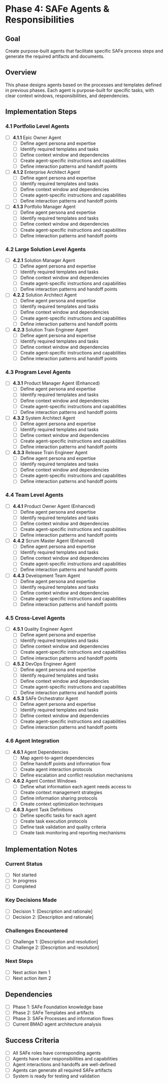 # Phase 4: SAFe Agents & Responsibilities

## Goal
Create purpose-built agents that facilitate specific SAFe process steps and generate the required artifacts and documents.

## Overview
This phase designs agents based on the processes and templates defined in previous phases. Each agent is purpose-built for specific tasks, with clear context windows, responsibilities, and dependencies.

## Implementation Steps

### 4.1 Portfolio Level Agents
- [ ] **4.1.1** Epic Owner Agent
  - [ ] Define agent persona and expertise
  - [ ] Identify required templates and tasks
  - [ ] Define context window and dependencies
  - [ ] Create agent-specific instructions and capabilities
  - [ ] Define interaction patterns and handoff points

- [ ] **4.1.2** Enterprise Architect Agent
  - [ ] Define agent persona and expertise
  - [ ] Identify required templates and tasks
  - [ ] Define context window and dependencies
  - [ ] Create agent-specific instructions and capabilities
  - [ ] Define interaction patterns and handoff points

- [ ] **4.1.3** Portfolio Manager Agent
  - [ ] Define agent persona and expertise
  - [ ] Identify required templates and tasks
  - [ ] Define context window and dependencies
  - [ ] Create agent-specific instructions and capabilities
  - [ ] Define interaction patterns and handoff points

### 4.2 Large Solution Level Agents
- [ ] **4.2.1** Solution Manager Agent
  - [ ] Define agent persona and expertise
  - [ ] Identify required templates and tasks
  - [ ] Define context window and dependencies
  - [ ] Create agent-specific instructions and capabilities
  - [ ] Define interaction patterns and handoff points

- [ ] **4.2.2** Solution Architect Agent
  - [ ] Define agent persona and expertise
  - [ ] Identify required templates and tasks
  - [ ] Define context window and dependencies
  - [ ] Create agent-specific instructions and capabilities
  - [ ] Define interaction patterns and handoff points

- [ ] **4.2.3** Solution Train Engineer Agent
  - [ ] Define agent persona and expertise
  - [ ] Identify required templates and tasks
  - [ ] Define context window and dependencies
  - [ ] Create agent-specific instructions and capabilities
  - [ ] Define interaction patterns and handoff points

### 4.3 Program Level Agents
- [ ] **4.3.1** Product Manager Agent (Enhanced)
  - [ ] Define agent persona and expertise
  - [ ] Identify required templates and tasks
  - [ ] Define context window and dependencies
  - [ ] Create agent-specific instructions and capabilities
  - [ ] Define interaction patterns and handoff points

- [ ] **4.3.2** System Architect Agent
  - [ ] Define agent persona and expertise
  - [ ] Identify required templates and tasks
  - [ ] Define context window and dependencies
  - [ ] Create agent-specific instructions and capabilities
  - [ ] Define interaction patterns and handoff points

- [ ] **4.3.3** Release Train Engineer Agent
  - [ ] Define agent persona and expertise
  - [ ] Identify required templates and tasks
  - [ ] Define context window and dependencies
  - [ ] Create agent-specific instructions and capabilities
  - [ ] Define interaction patterns and handoff points

### 4.4 Team Level Agents
- [ ] **4.4.1** Product Owner Agent (Enhanced)
  - [ ] Define agent persona and expertise
  - [ ] Identify required templates and tasks
  - [ ] Define context window and dependencies
  - [ ] Create agent-specific instructions and capabilities
  - [ ] Define interaction patterns and handoff points

- [ ] **4.4.2** Scrum Master Agent (Enhanced)
  - [ ] Define agent persona and expertise
  - [ ] Identify required templates and tasks
  - [ ] Define context window and dependencies
  - [ ] Create agent-specific instructions and capabilities
  - [ ] Define interaction patterns and handoff points

- [ ] **4.4.3** Development Team Agent
  - [ ] Define agent persona and expertise
  - [ ] Identify required templates and tasks
  - [ ] Define context window and dependencies
  - [ ] Create agent-specific instructions and capabilities
  - [ ] Define interaction patterns and handoff points

### 4.5 Cross-Level Agents
- [ ] **4.5.1** Quality Engineer Agent
  - [ ] Define agent persona and expertise
  - [ ] Identify required templates and tasks
  - [ ] Define context window and dependencies
  - [ ] Create agent-specific instructions and capabilities
  - [ ] Define interaction patterns and handoff points

- [ ] **4.5.2** DevOps Engineer Agent
  - [ ] Define agent persona and expertise
  - [ ] Identify required templates and tasks
  - [ ] Define context window and dependencies
  - [ ] Create agent-specific instructions and capabilities
  - [ ] Define interaction patterns and handoff points

- [ ] **4.5.3** SAFe Orchestrator Agent
  - [ ] Define agent persona and expertise
  - [ ] Identify required templates and tasks
  - [ ] Define context window and dependencies
  - [ ] Create agent-specific instructions and capabilities
  - [ ] Define interaction patterns and handoff points

### 4.6 Agent Integration
- [ ] **4.6.1** Agent Dependencies
  - [ ] Map agent-to-agent dependencies
  - [ ] Define handoff points and information flow
  - [ ] Create agent interaction protocols
  - [ ] Define escalation and conflict resolution mechanisms

- [ ] **4.6.2** Agent Context Windows
  - [ ] Define what information each agent needs access to
  - [ ] Create context management strategies
  - [ ] Define information sharing protocols
  - [ ] Create context optimization techniques

- [ ] **4.6.3** Agent Task Definitions
  - [ ] Define specific tasks for each agent
  - [ ] Create task execution protocols
  - [ ] Define task validation and quality criteria
  - [ ] Create task monitoring and reporting mechanisms

## Implementation Notes

### Current Status
- [ ] Not started
- [ ] In progress
- [ ] Completed

### Key Decisions Made
- [ ] Decision 1: [Description and rationale]
- [ ] Decision 2: [Description and rationale]

### Challenges Encountered
- [ ] Challenge 1: [Description and resolution]
- [ ] Challenge 2: [Description and resolution]

### Next Steps
- [ ] Next action item 1
- [ ] Next action item 2

## Dependencies
- [ ] Phase 1: SAFe Foundation knowledge base
- [ ] Phase 2: SAFe Templates and artifacts
- [ ] Phase 3: SAFe Processes and information flows
- [ ] Current BMAD agent architecture analysis

## Success Criteria
- [ ] All SAFe roles have corresponding agents
- [ ] Agents have clear responsibilities and capabilities
- [ ] Agent interactions and handoffs are well-defined
- [ ] Agents can generate all required SAFe artifacts
- [ ] System is ready for testing and validation
